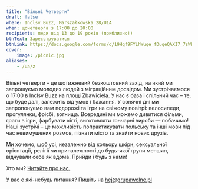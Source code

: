 ```yaml
---
title: "Вільні Четверги"
draft: false
where: Inclsv Buzz, Marszałkowska 28/U1A 
when: щочетверга з 17:00 до 20:00
recipients: люди від 13 до 19 років (приблизно!)
btnText: Зареєструватися
btnLink: https://docs.google.com/forms/d/19Hgf9FYLhWuqe_fDuqeQAXI7_7sWB1C8r82InwtqDfY
cover:
    image: /picnic.jpg
aliases:
    - /ua/z
---
```


Вільні четверги – це щотижневий безкоштовний захід, на який ми запрошуємо молодих людей з міграційним досвідом. Ми зустрічаємося о 17:00 в Inclsv Buzz на площі Zbawiciela. У нас є база і спільний час – те, що буде далі, залежить від умов і бажання. У сонячні дні ми запропонуємо вам подорожі та ігри на свіжому повітрі: велосипеди, прогулянки, фрісбі, вогнища. Всередині ми можемо дивитися фільми, грати в ігри, фарбувати кігті, виготовляти гончарні вироби — побачимо! Наші зустрічі – це можливість попрактикувати польську та інші мови під час невимушених розмов, пізнати місто та знайти нових друзів.

Ми хочемо, щоб усі, незалежно від кольору шкіри, сексуальної орієнтації, релігії чи приналежності до будь-якої групи меншин, відчували себе як вдома. Прийди і будь з нами!

Хто ми? [Читайте про нас.](/ua/pro-nas)

У вас є які-небудь питання? Пишіть на hej@grupawolne.pl


